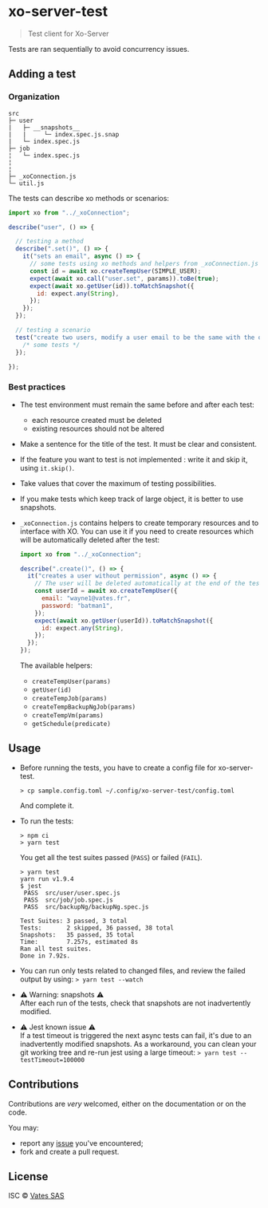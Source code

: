 # xo-server-test

> Test client for Xo-Server

Tests are ran sequentially to avoid concurrency issues.

## Adding a test

### Organization

```
src
├─ user
|   ├─ __snapshots__
|   |     └─ index.spec.js.snap
|   └─ index.spec.js
├─ job
¦   └─ index.spec.js
¦
¦
├─ _xoConnection.js
└─ util.js
```

The tests can describe xo methods or scenarios:
```javascript
import xo from "../_xoConnection";

describe("user", () => {

  // testing a method
  describe(".set()", () => {
    it("sets an email", async () => {
      // some tests using xo methods and helpers from _xoConnection.js
      const id = await xo.createTempUser(SIMPLE_USER);
      expect(await xo.call("user.set", params)).toBe(true);
      expect(await xo.getUser(id)).toMatchSnapshot({
        id: expect.any(String),
      });
    });
  });

  // testing a scenario
  test("create two users, modify a user email to be the same with the other and fail trying to connect them", () => {
    /* some tests */
  });

});
```

### Best practices

- The test environment must remain the same before and after each test:
  * each resource created must be deleted
  * existing resources should not be altered

- Make a sentence for the title of the test. It must be clear and consistent.

- If the feature you want to test is not implemented : write it and skip it, using `it.skip()`.

- Take values ​​that cover the maximum of testing possibilities.

- If you make tests which keep track of large object, it is better to use snapshots.

- `_xoConnection.js` contains helpers to create temporary resources and to interface with XO.
  You can use it if you need to create resources which will be automatically deleted after the test:
  ```javascript
  import xo from "../_xoConnection";

  describe(".create()", () => {
    it("creates a user without permission", async () => {
      // The user will be deleted automatically at the end of the test
      const userId = await xo.createTempUser({
        email: "wayne1@vates.fr",
        password: "batman1",
      });
      expect(await xo.getUser(userId)).toMatchSnapshot({
        id: expect.any(String),
      });
    });
  });
  ```

  The available helpers:
  * `createTempUser(params)`
  * `getUser(id)`
  * `createTempJob(params)`
  * `createTempBackupNgJob(params)`
  * `createTempVm(params)`
  * `getSchedule(predicate)`

## Usage

- Before running the tests, you have to create a config file for xo-server-test.
  ```
  > cp sample.config.toml ~/.config/xo-server-test/config.toml
  ```
  And complete it.

- To run the tests:
  ```
  > npm ci
  > yarn test
  ```

  You get all the test suites passed (`PASS`) or failed (`FAIL`).
  ```
  > yarn test
  yarn run v1.9.4
  $ jest
   PASS  src/user/user.spec.js
   PASS  src/job/job.spec.js
   PASS  src/backupNg/backupNg.spec.js

  Test Suites: 3 passed, 3 total
  Tests:       2 skipped, 36 passed, 38 total
  Snapshots:   35 passed, 35 total
  Time:        7.257s, estimated 8s
  Ran all test suites.
  Done in 7.92s.
  ```

- You can run only tests related to changed files, and review the failed output by using: `> yarn test --watch`

- ⚠ Warning: snapshots ⚠  
After each run of the tests, check that snapshots are not inadvertently modified.

- ⚠ Jest known issue ⚠  
If a test timeout is triggered the next async tests can fail, it's due to an inadvertently modified snapshots.
As a workaround, you can clean your git working tree and re-run jest using a large timeout: `> yarn test --testTimeout=100000`

## Contributions

Contributions are *very* welcomed, either on the documentation or on
the code.

You may:

- report any [issue](https://github.com/vatesfr/xen-orchestra/issues)
  you've encountered;
- fork and create a pull request.

## License

ISC © [Vates SAS](http://vates.fr)
